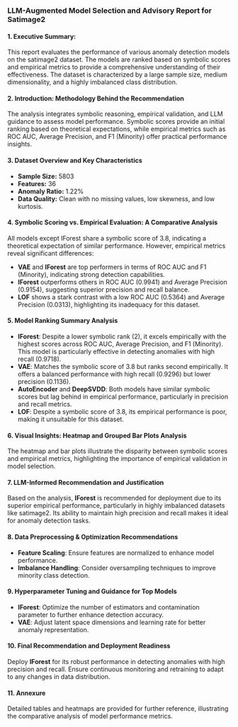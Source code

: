 ### LLM-Augmented Model Selection and Advisory Report for Satimage2

#### 1. Executive Summary:
This report evaluates the performance of various anomaly detection models on the satimage2 dataset. The models are ranked based on symbolic scores and empirical metrics to provide a comprehensive understanding of their effectiveness. The dataset is characterized by a large sample size, medium dimensionality, and a highly imbalanced class distribution.

#### 2. Introduction: Methodology Behind the Recommendation
The analysis integrates symbolic reasoning, empirical validation, and LLM guidance to assess model performance. Symbolic scores provide an initial ranking based on theoretical expectations, while empirical metrics such as ROC AUC, Average Precision, and F1 (Minority) offer practical performance insights.

#### 3. Dataset Overview and Key Characteristics
- **Sample Size:** 5803
- **Features:** 36
- **Anomaly Ratio:** 1.22%
- **Data Quality:** Clean with no missing values, low skewness, and low kurtosis.

#### 4. Symbolic Scoring vs. Empirical Evaluation: A Comparative Analysis
All models except IForest share a symbolic score of 3.8, indicating a theoretical expectation of similar performance. However, empirical metrics reveal significant differences:

- **VAE** and **IForest** are top performers in terms of ROC AUC and F1 (Minority), indicating strong detection capabilities.
- **IForest** outperforms others in ROC AUC (0.9941) and Average Precision (0.9154), suggesting superior precision and recall balance.
- **LOF** shows a stark contrast with a low ROC AUC (0.5364) and Average Precision (0.0313), highlighting its inadequacy for this dataset.

#### 5. Model Ranking Summary Analysis
- **IForest**: Despite a lower symbolic rank (2), it excels empirically with the highest scores across ROC AUC, Average Precision, and F1 (Minority). This model is particularly effective in detecting anomalies with high recall (0.9718).
- **VAE**: Matches the symbolic score of 3.8 but ranks second empirically. It offers a balanced performance with high recall (0.9296) but lower precision (0.1136).
- **AutoEncoder** and **DeepSVDD**: Both models have similar symbolic scores but lag behind in empirical performance, particularly in precision and recall metrics.
- **LOF**: Despite a symbolic score of 3.8, its empirical performance is poor, making it unsuitable for this dataset.

#### 6. Visual Insights: Heatmap and Grouped Bar Plots Analysis
The heatmap and bar plots illustrate the disparity between symbolic scores and empirical metrics, highlighting the importance of empirical validation in model selection.

#### 7. LLM-Informed Recommendation and Justification
Based on the analysis, **IForest** is recommended for deployment due to its superior empirical performance, particularly in highly imbalanced datasets like satimage2. Its ability to maintain high precision and recall makes it ideal for anomaly detection tasks.

#### 8. Data Preprocessing & Optimization Recommendations
- **Feature Scaling**: Ensure features are normalized to enhance model performance.
- **Imbalance Handling**: Consider oversampling techniques to improve minority class detection.

#### 9. Hyperparameter Tuning and Guidance for Top Models
- **IForest**: Optimize the number of estimators and contamination parameter to further enhance detection accuracy.
- **VAE**: Adjust latent space dimensions and learning rate for better anomaly representation.

#### 10. Final Recommendation and Deployment Readiness
Deploy **IForest** for its robust performance in detecting anomalies with high precision and recall. Ensure continuous monitoring and retraining to adapt to any changes in data distribution.

#### 11. Annexure
Detailed tables and heatmaps are provided for further reference, illustrating the comparative analysis of model performance metrics.